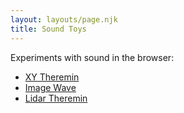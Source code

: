 ```yaml
---
layout: layouts/page.njk
title: Sound Toys
---
```


Experiments with sound in the browser:

- [XY Theremin](xy-theremin)
- [Image Wave](image-wave)
- [Lidar Theremin](lidar-theremin)
